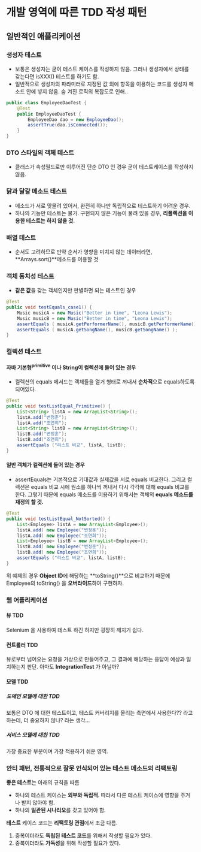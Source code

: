 # 개발 영역에 따른 TDD 작성 패턴

## 일반적인 애플리케이션

### 생성자 테스트
- 보통은 생성자는 굳이 테스트 케이스를 작성하지 않음. 그러나 생성자에서 상태를 갖는다면 isXXX() 테스트를 하기도 함.
- 일반적으로 생성자의 파라미터로 지정된 값 외에 항목을 이용하는 코드를 생성자 메소드 안에 넣지 않음. 숨 겨진 로직의 복잡도로 인해..
```java
public class EmployeeDaoTest {
	@Test
	public EmployeeDaoTest {
		EmployeeDao dao = new EmployeeDao();
		assertTrue(dao.isConnected());
	}
}
```

### DTO 스타일의 객체 테스트
- 클래스가 속성필드로만 이루어진 단순 DTO 인 경우 굳이 테스트케이스를 작성하지 않음.

### 닭과 달걀 메소드 테스트
- 메소드가 서로 맞물려 있어서, 완전히 하나만 독립적으로 테스트하기 어려운 경우.
- 하나의 기능만 테스트는 불가. 구현되지 않은 기능이 물려 있을 경우, **리플렉션을 이용한 테스트는 하지 않을 것.**

### 배열 테스트
- 순서도 고려하므로 만약 순서가 영향을 미치지 않는 데이터라면, **Arrays.sort()**메소드를 이용할 것

### 객체 동치성 테스트
- **같은 값**을 갖는 객체인지만 판별하면 되는 테스트인 경우
```java
@Test
public void testEquals_case1() {
	Music musicA = new Music("Better in time", "Leona Lewis");
	Music musicB = new Music("Better in time", "Leona Lewis");
	assertEquals ( musicA.getPerformerName(), musicB.getPerformerName());
	assertEquals ( musicA.getSongName(), musicB.getSongName() );
}
```

### 컬렉션 테스트

#### 자바 기본형<sup>primitive</sup> 이나 String이 컬렉션에 들어 있는 경우
- 컬렉션의 equals 메서드는 객체들을 열거 형태로 꺼내서 **순차적**으로 equals하도록 되어있다.

```java
@Test
public void testListEqual_Primitive() {
	List<String> listA = new ArrayList<String>();
	listA.add("변정훈");
	listA.add("조연희");
	List<String> listB = new ArrayList<String>();
	listB.add("변정훈");
	listB.add("조연희");
	assertEquals ("리스트 비교", listA, listB);
}
```
#### 일반 객체가 컬렉션에 들어 있는 경우
- assertEquals는 기본적으로 기대값과 실제값을 서로 equals 비교한다. 그리고 컬렉션은 equals 비교 시에 원소를 하나씩 꺼내서 다시 각각에 대해 equals 비교를 한다. 그렇기 때문에 equals 메소드를 이용하기 위해서는 객체의 **equals 메소드를 재정의 할 것.**
```java
@Test
public void testListEqual_NotSorted() {
	List<Employee> listA = new ArrayList<Employee>();
	listA.add( new Employee("변정훈"));
	listA.add( new Employee("조연희"));
	List<Employee> listB = new ArrayList<Employee>();
	listB.add( new Employee("변정훈"));
	listB.add( new Employee("조연희"));
	assertEquals ("리스트 비교", listA, listB);
}
```
위 예제의 경우 **Object ID**에 해당하는 **toString()**으로 비교하기 때문에 Employee의 toString() 을 **오버라이드**하여 구현하자.
<sup></sup>

### 웹 어플리케이션

#### 뷰 TDD
Selenium 을 사용하여 테스트 하긴 하지만 굉장히 깨지기 쉽다.

#### 컨트롤러 TDD
뷰로부터 넘어오는 요청을 가상으로 만들어주고, 그 결과에 해당하는 응답이 예상과 일치하는지 판단.
아마도 **IntegrationTest** 가 아닐까?

#### 모델 TDD

##### 도메인 모델에 대한 TDD
보통은 DTO 에 대한 테스트이고, 테스트 커버리지를 올리는 측면에서 사용한다?? 라고 하는데, 더 중요하지 않나? 라는 생각...

##### 서비스 모델에 대한 TDD
가장 중요한 부분이며 가장 적용하기 쉬운 영역.

### 안티 패턴, 전통적으로 잘못 인식되어 있는 테스트 메소드의 리팩토링

**좋은 테스트**는 아래의 규칙을 따름

- 하나의 테스트 케이스는 **외부와 독립적**. 따라서 다른 테스트 케이스에 영향을 주거나 받지 않아야 함.
- 하나의 **일관된 시나리오**를 갖고 있어야 함.

**테스트** 케이스 코드는 **리팩토링 관점**에서 조금 다름.

1. 중복이더라도 **독립된 테스트 코드**를 위해서 작성할 필요가 있다.
2. 중복이더라도 **가독성**을 위해 작성할 필요가 있다.
